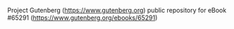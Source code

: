 Project Gutenberg (https://www.gutenberg.org) public repository for eBook #65291 (https://www.gutenberg.org/ebooks/65291)
